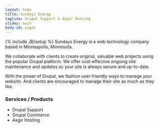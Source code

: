 ```yaml
---
layout: home
title: Sundays Energy
tagline: Drupal Support & Aegir Hosting
slides: main
body-id: page1
---
```

{% include JB/setup %}
Sundays Energy is a web technology company based in Minneapolis, Minnesota.

We collaborate with clients to create original, valuable web projects using the popular Drupal platform. We offer cost-effective ongoing site maintenance and updates so your site is always secure and up-to-date.

With the power of Drupal, we fashion user-friendly ways to manage your website. And clients are encouraged to manage their site as much as they like.

### Services / Products

* Drupal Support
* Drupal Commerce
* Aegir Hosting
